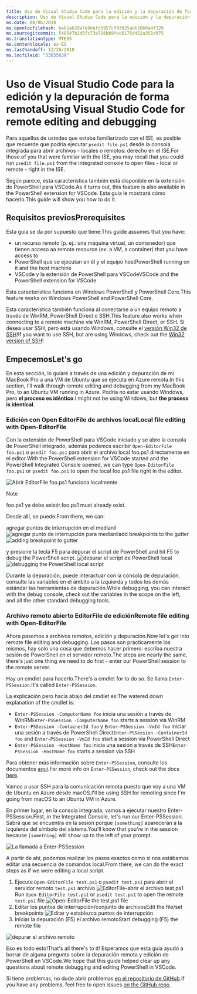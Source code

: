 ```yaml
---
title: Uso de Visual Studio Code para la edición y la depuración de forma remota
description: Uso de Visual Studio Code para la edición y la depuración de forma remota
ms.date: 08/06/2018
ms.openlocfilehash: bab1a629a7e9dafd5957cf93025abb18b8a4f326
ms.sourcegitcommit: 548547b2d5fc73e726bb9fec6175d452a351d975
ms.translationtype: MTE95
ms.contentlocale: es-ES
ms.lasthandoff: 12/20/2018
ms.locfileid: "53655639"
---
```

# <a name="using-visual-studio-code-for-remote-editing-and-debugging"></a><span data-ttu-id="698c4-103">Uso de Visual Studio Code para la edición y la depuración de forma remota</span><span class="sxs-lookup"><span data-stu-id="698c4-103">Using Visual Studio Code for remote editing and debugging</span></span>

<span data-ttu-id="698c4-104">Para aquellos de ustedes que estaba familiarizado con el ISE, es posible que recuerde que podría ejecutar `psedit file.ps1` desde la consola integrada para abrir archivos - locales o remotos: derecho en el ISE.</span><span class="sxs-lookup"><span data-stu-id="698c4-104">For those of you that were familiar with the ISE, you may recall that you could run `psedit file.ps1` from the integrated console to open files - local or remote - right in the ISE.</span></span>

<span data-ttu-id="698c4-105">Según parece, esta característica también está disponible en la extensión de PowerShell para VSCode.</span><span class="sxs-lookup"><span data-stu-id="698c4-105">As it turns out, this feature is also available in the PowerShell extension for VSCode.</span></span> <span data-ttu-id="698c4-106">Esta guía le mostrará cómo hacerlo.</span><span class="sxs-lookup"><span data-stu-id="698c4-106">This guide will show you how to do it.</span></span>

## <a name="prerequisites"></a><span data-ttu-id="698c4-107">Requisitos previos</span><span class="sxs-lookup"><span data-stu-id="698c4-107">Prerequisites</span></span>

<span data-ttu-id="698c4-108">Esta guía se da por supuesto que tiene:</span><span class="sxs-lookup"><span data-stu-id="698c4-108">This guide assumes that you have:</span></span>

- <span data-ttu-id="698c4-109">un recurso remoto (p. ej.: una máquina virtual, un contenedor) que tienen acceso a</span><span class="sxs-lookup"><span data-stu-id="698c4-109">a remote resource (ex: a VM, a container) that you have access to</span></span>
- <span data-ttu-id="698c4-110">PowerShell que se ejecutan en él y el equipo host</span><span class="sxs-lookup"><span data-stu-id="698c4-110">PowerShell running on it and the host machine</span></span>
- <span data-ttu-id="698c4-111">VSCode y la extensión de PowerShell para VSCode</span><span class="sxs-lookup"><span data-stu-id="698c4-111">VSCode and the PowerShell extension for VSCode</span></span>

<span data-ttu-id="698c4-112">Esta característica funciona en Windows PowerShell y PowerShell Core.</span><span class="sxs-lookup"><span data-stu-id="698c4-112">This feature works on Windows PowerShell and PowerShell Core.</span></span>

<span data-ttu-id="698c4-113">Esta característica también funciona al conectarse a un equipo remoto a través de WinRM, PowerShell Direct o SSH.</span><span class="sxs-lookup"><span data-stu-id="698c4-113">This feature also works when connecting to a remote machine via WinRM, PowerShell Direct, or SSH.</span></span> <span data-ttu-id="698c4-114">Si desea usar SSH, pero está usando Windows, consulte el [versión Win32 de SSH](https://github.com/PowerShell/Win32-OpenSSH)!</span><span class="sxs-lookup"><span data-stu-id="698c4-114">If you want to use SSH, but are using Windows, check out the [Win32 version of SSH](https://github.com/PowerShell/Win32-OpenSSH)!</span></span>

## <a name="lets-go"></a><span data-ttu-id="698c4-115">Empecemos</span><span class="sxs-lookup"><span data-stu-id="698c4-115">Let's go</span></span>

<span data-ttu-id="698c4-116">En esta sección, lo guiaré a través de una edición y depuración de mi MacBook Pro a una VM de Ubuntu que se ejecuta en Azure remota.</span><span class="sxs-lookup"><span data-stu-id="698c4-116">In this section, I'll walk through remote editing and debugging from my MacBook Pro, to an Ubuntu VM running in Azure.</span></span> <span data-ttu-id="698c4-117">Podría no estar usando Windows, pero **el proceso es idéntico**.</span><span class="sxs-lookup"><span data-stu-id="698c4-117">I might not be using Windows, but **the process is identical**.</span></span>

### <a name="local-file-editing-with-open-editorfile"></a><span data-ttu-id="698c4-118">Edición con Open EditorFile de archivos local</span><span class="sxs-lookup"><span data-stu-id="698c4-118">Local file editing with Open-EditorFile</span></span>

<span data-ttu-id="698c4-119">Con la extensión de PowerShell para VSCode iniciado y se abre la consola de PowerShell integrado, además podemos escribir `Open-EditorFile foo.ps1` o `psedit foo.ps1` para abrir el archivo local foo.ps1 directamente en el editor.</span><span class="sxs-lookup"><span data-stu-id="698c4-119">With the PowerShell extension for VSCode started and the PowerShell Integrated Console opened, we can type `Open-EditorFile foo.ps1` or `psedit foo.ps1` to open the local foo.ps1 file right in the editor.</span></span>

![Abrir EditorFile foo.ps1 funciona localmente](https://user-images.githubusercontent.com/2644648/34895897-7c2c46ac-f79c-11e7-9410-a252aff52f13.png)

>[!NOTE]
> <span data-ttu-id="698c4-121">foo.ps1 ya debe existir.</span><span class="sxs-lookup"><span data-stu-id="698c4-121">foo.ps1 must already exist.</span></span>

<span data-ttu-id="698c4-122">Desde allí, se puede:</span><span class="sxs-lookup"><span data-stu-id="698c4-122">From there, we can:</span></span>

<span data-ttu-id="698c4-123">agregar puntos de interrupción en el medianil ![agregar punto de interrupción para medianil](https://user-images.githubusercontent.com/2644648/34895893-7bdc38e2-f79c-11e7-8026-8ad53f9a1bad.png)</span><span class="sxs-lookup"><span data-stu-id="698c4-123">add breakpoints to the gutter ![adding breakpoint to gutter](https://user-images.githubusercontent.com/2644648/34895893-7bdc38e2-f79c-11e7-8026-8ad53f9a1bad.png)</span></span>

<span data-ttu-id="698c4-124">y presione la tecla F5 para depurar el script de PowerShell.</span><span class="sxs-lookup"><span data-stu-id="698c4-124">and hit F5 to debug the PowerShell script.</span></span>
<span data-ttu-id="698c4-125">![depurar el script de PowerShell local](https://user-images.githubusercontent.com/2644648/34895894-7bedb874-f79c-11e7-9180-7e0dc2d02af8.png)</span><span class="sxs-lookup"><span data-stu-id="698c4-125">![debugging the PowerShell local script](https://user-images.githubusercontent.com/2644648/34895894-7bedb874-f79c-11e7-9180-7e0dc2d02af8.png)</span></span>

<span data-ttu-id="698c4-126">Durante la depuración, puede interactuar con la consola de depuración, consulte las variables en el ámbito a la izquierda y todos los demás estándar las herramientas de depuración.</span><span class="sxs-lookup"><span data-stu-id="698c4-126">While debugging, you can interact with the debug console, check out the variables in the scope on the left, and all the other standard debugging tools.</span></span>

### <a name="remote-file-editing-with-open-editorfile"></a><span data-ttu-id="698c4-127">Archivo remoto abierto EditorFile de edición</span><span class="sxs-lookup"><span data-stu-id="698c4-127">Remote file editing with Open-EditorFile</span></span>

<span data-ttu-id="698c4-128">Ahora pasemos a archivos remotos, edición y depuración.</span><span class="sxs-lookup"><span data-stu-id="698c4-128">Now let's get into remote file editing and debugging.</span></span> <span data-ttu-id="698c4-129">Los pasos son prácticamente los mismos, hay solo una cosa que debemos hacer primero: escriba nuestra sesión de PowerShell en el servidor remoto.</span><span class="sxs-lookup"><span data-stu-id="698c4-129">The steps are nearly the same, there's just one thing we need to do first - enter our PowerShell session to the remote server.</span></span>

<span data-ttu-id="698c4-130">Hay un cmdlet para hacerlo.</span><span class="sxs-lookup"><span data-stu-id="698c4-130">There's a cmdlet for to do so.</span></span> <span data-ttu-id="698c4-131">Se llama `Enter-PSSession`.</span><span class="sxs-lookup"><span data-stu-id="698c4-131">It's called `Enter-PSSession`.</span></span>

<span data-ttu-id="698c4-132">La explicación pero hacia abajo del cmdlet es:</span><span class="sxs-lookup"><span data-stu-id="698c4-132">The watered down explanation of the cmdlet is:</span></span>

- <span data-ttu-id="698c4-133">`Enter-PSSession -ComputerName foo` inicia una sesión a través de WinRM</span><span class="sxs-lookup"><span data-stu-id="698c4-133">`Enter-PSSession -ComputerName foo` starts a session via WinRM</span></span>
- <span data-ttu-id="698c4-134">`Enter-PSSession -ContainerId foo` y `Enter-PSSession -VmId foo` iniciar una sesión a través de PowerShell Direct</span><span class="sxs-lookup"><span data-stu-id="698c4-134">`Enter-PSSession -ContainerId foo` and `Enter-PSSession -VmId foo` start a session via PowerShell Direct</span></span>
- <span data-ttu-id="698c4-135">`Enter-PSSession -HostName foo` inicia una sesión a través de SSH</span><span class="sxs-lookup"><span data-stu-id="698c4-135">`Enter-PSSession -HostName foo` starts a session via SSH</span></span>

<span data-ttu-id="698c4-136">Para obtener más información sobre `Enter-PSSession`, consulte los documentos [aquí](https://docs.microsoft.com/en-us/powershell/module/microsoft.powershell.core/enter-pssession?view=powershell-6).</span><span class="sxs-lookup"><span data-stu-id="698c4-136">For more info on `Enter-PSSession`, check out the docs [here](https://docs.microsoft.com/en-us/powershell/module/microsoft.powershell.core/enter-pssession?view=powershell-6).</span></span>

<span data-ttu-id="698c4-137">Vamos a usar SSH para la comunicación remota puesto que voy a una VM de Ubuntu en Azure desde macOS.</span><span class="sxs-lookup"><span data-stu-id="698c4-137">I'll be using SSH for remoting since I'm going from macOS to an Ubuntu VM in Azure.</span></span>

<span data-ttu-id="698c4-138">En primer lugar, en la consola integrada, vamos a ejecutar nuestro Enter-PSSession.</span><span class="sxs-lookup"><span data-stu-id="698c4-138">First, in the Integrated Console, let's run our Enter-PSSession.</span></span> <span data-ttu-id="698c4-139">Sabrá que se encuentra en la sesión porque `[something]` aparecerán a la izquierda del símbolo del sistema.</span><span class="sxs-lookup"><span data-stu-id="698c4-139">You'll know that you're in the session because `[something]` will show up to the left of your prompt.</span></span>

![La llamada a Enter-PSSession](https://user-images.githubusercontent.com/2644648/34895896-7c18e0bc-f79c-11e7-9b36-6f4bd0e9b0db.png)

<span data-ttu-id="698c4-141">A partir de ahí, podemos realizar los pasos exactos como si nos estábamos editar una secuencia de comandos local.</span><span class="sxs-lookup"><span data-stu-id="698c4-141">From there, we can do the exact steps as if we were editing a local script.</span></span>

1. <span data-ttu-id="698c4-142">Ejecute `Open-EditorFile test.ps1` o `psedit test.ps1` para abrir el servidor remoto `test.ps1` archivo ![EditorFile-abrir el archivo test.ps1](https://user-images.githubusercontent.com/2644648/34895898-7c3e6a12-f79c-11e7-8bdf-549b591ecbcb.png)</span><span class="sxs-lookup"><span data-stu-id="698c4-142">Run `Open-EditorFile test.ps1` or `psedit test.ps1` to open the remote `test.ps1` file ![Open-EditorFile the test.ps1 file](https://user-images.githubusercontent.com/2644648/34895898-7c3e6a12-f79c-11e7-8bdf-549b591ecbcb.png)</span></span>
2. <span data-ttu-id="698c4-143">Editar los puntos de interrupción/conjunto de archivos</span><span class="sxs-lookup"><span data-stu-id="698c4-143">Edit the file/set breakpoints</span></span> ![Editar y establezca puntos de interrupción](https://user-images.githubusercontent.com/2644648/34895892-7bb68246-f79c-11e7-8c0a-c2121773afbb.png)
3. <span data-ttu-id="698c4-145">Iniciar la depuración (F5) el archivo remoto</span><span class="sxs-lookup"><span data-stu-id="698c4-145">Start debugging (F5) the remote file</span></span>

![depurar el archivo remoto](https://user-images.githubusercontent.com/2644648/34895895-7c040782-f79c-11e7-93ea-47724fa5c10d.png)

<span data-ttu-id="698c4-147">Eso es todo esto!</span><span class="sxs-lookup"><span data-stu-id="698c4-147">That's all there's to it!</span></span> <span data-ttu-id="698c4-148">Esperamos que esta guía ayudó a borrar de alguna pregunta sobre la depuración remota y edición de PowerShell en VSCode.</span><span class="sxs-lookup"><span data-stu-id="698c4-148">We hope that this guide helped clear up any questions about remote debugging and editing PowerShell in VSCode.</span></span>

<span data-ttu-id="698c4-149">Si tiene problemas, no dude abrir problemas [en el repositorio de GitHub](http://github.com/powershell/vscode-powershell).</span><span class="sxs-lookup"><span data-stu-id="698c4-149">If you have any problems, feel free to open issues [on the GitHub repo](http://github.com/powershell/vscode-powershell).</span></span>
